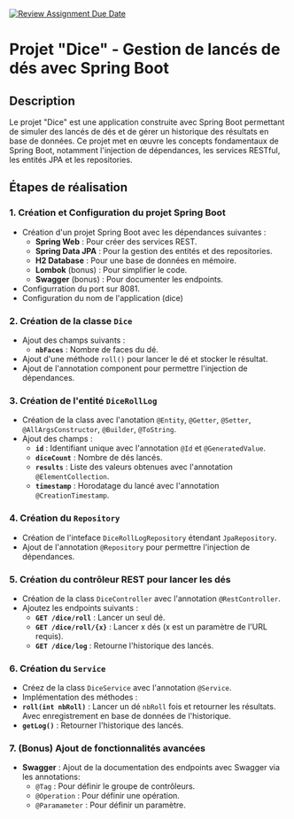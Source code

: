 [![Review Assignment Due Date](https://classroom.github.com/assets/deadline-readme-button-22041afd0340ce965d47ae6ef1cefeee28c7c493a6346c4f15d667ab976d596c.svg)](https://classroom.github.com/a/dnW0dm4q)
# Projet "Dice" - Gestion de lancés de dés avec Spring Boot

## Description
Le projet "Dice" est une application construite avec Spring Boot permettant de simuler des lancés de dés et de gérer un historique des résultats en base de données. Ce projet met en œuvre les concepts fondamentaux de Spring Boot, notamment l'injection de dépendances, les services RESTful, les entités JPA et les repositories.


## Étapes de réalisation

### 1. Création et Configuration du projet Spring Boot
- Création d'un projet Spring Boot avec les dépendances suivantes :
  - **Spring Web** : Pour créer des services REST.
  - **Spring Data JPA** : Pour la gestion des entités et des repositories.
  - **H2 Database** : Pour une base de données en mémoire.
  - **Lombok** (bonus) : Pour simplifier le code.
  - **Swagger** (bonus) : Pour documenter les endpoints.
- Configurration du port sur 8081.
- Configuration du nom de l'application (dice)

### 2. Création de la classe `Dice`
- Ajout des champs suivants :
  - **`nbFaces`** : Nombre de faces du dé.
- Ajout d'une méthode `roll()` pour lancer le dé et stocker le résultat.
- Ajout de l'annotation component pour permettre l'injection de dépendances.

### 3. Création de l'entité `DiceRollLog`
- Création de la class avec l'anotation `@Entity`, `@Getter`, `@Setter`, `@AllArgsConstructor`, `@Builder`, `@ToString`.
- Ajout des champs :
  - **`id`** : Identifiant unique avec l'annotation `@Id` et `@GeneratedValue`.
  - **`diceCount`** : Nombre de dés lancés.
  - **`results`** : Liste des valeurs obtenues avec l'annotation `@ElementCollection`.
  - **`timestamp`** : Horodatage du lancé avec l'annotation `@CreationTimestamp`.

### 4. Création du `Repository`
- Création de l'inteface `DiceRollLogRepository` étendant `JpaRepository`.
- Ajout de l'annotation `@Repository` pour permettre l'injection de dépendances.

### 5. Création du contrôleur REST pour lancer les dés
- Création de la class `DiceController` avec l'annotation `@RestController`.
- Ajoutez les endpoints suivants :
  - **`GET /dice/roll`** : Lancer un seul dé.
  - **`GET /dice/roll/{x}`** : Lancer x dés (x est un paramètre de l'URL requis).
  - **`GET /dice/log`** : Retourne l'historique des lancés.

### 6. Création du `Service`
- Créez de la class `DiceService` avec l'annotation `@Service`.
- Implémentation des méthodes :
- **`roll(int nbRoll)`** : Lancer un dé `nbRoll` fois et retourner les résultats. Avec enregistrement en base de données de l'historique.
- **`getLog()`** : Retourner l'historique des lancés.

### 7. (Bonus) Ajout de fonctionnalités avancées
- **Swagger** : Ajout de la documentation des endpoints avec Swagger via les annotations:
  - `@Tag` : Pour définir le groupe de contrôleurs.
  - `@Operation` : Pour définir une opération.
  - `@Paramameter` : Pour définir un paramètre.